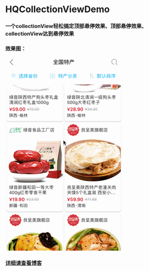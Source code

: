 # HQCollectionViewDemo

### 一个collectionView轻松搞定顶部悬停效果、顶部悬停效果、collectionView达到悬停效果

### 效果图：
![images](https://github.com/HanQiGod/HQCollectionViewDemo/blob/master/HQCollectionViewDemo/%E6%82%AC%E5%81%9C.gif)

### [详细请查看博客](https://blog.csdn.net/u010960265/article/details/78435012)
